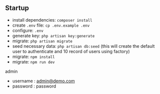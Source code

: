 ## Startup
- install dependencies: `composer install `
- create `.env` file: `cp .env.example .env`
- configure: `.env`
- generate key: `php artisan key:generate`
- migrate: `php artisan migrate`
- seed necessary data: `php artisan db:seed` (this will create the default user to authenticate  and 10 record of users using factory)
- migrate: `npm install`
- migrate: `npm run dev`

admin 
  -  username : admin@demo.com
  - password : password
